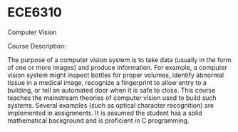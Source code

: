 # ECE6310
Computer Vision

Course Description:

The purpose of a computer vision system is to take data (usually in the form of one or more images) and produce information. For example, a computer vision system might inspect bottles for proper volumes, identify abnormal tissue in a medical image, recognize a fingerprint to allow entry to a building, or tell an automated door when it is safe to close. This course teaches the mainstream theories of computer vision used to build such systems. Several examples (such as optical character recognition) are implemented in assignments. It is assumed the student has a solid mathematical background and is proficient in C programming.
